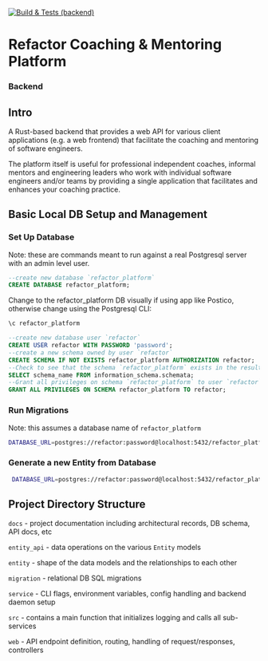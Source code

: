[![Build & Tests (backend)](https://github.com/Jim-Hodapp-Coaching/refactor-platform-rs/actions/workflows/ci.yml/badge.svg)](https://github.com/Jim-Hodapp-Coaching/refactor-platform-rs/actions/workflows/ci.yml)

# Refactor Coaching & Mentoring Platform
### Backend

## Intro

A Rust-based backend that provides a web API for various client applications (e.g. a web frontend) that facilitate the coaching and mentoring of software engineers.

The platform itself is useful for professional independent coaches, informal mentors and engineering leaders who work with individual software engineers and/or teams by providing a single application that facilitates and enhances your coaching practice.

## Basic Local DB Setup and Management

### Set Up Database

Note: these are commands meant to run against a real Postgresql server with an admin level user.

```sql
--create new database `refactor_platform`
CREATE DATABASE refactor_platform;
```

Change to the refactor_platform DB visually if using app like Postico, otherwise change using the
Postgresql CLI:

```sh
\c refactor_platform
```

```sql
--create new database user `refactor`
CREATE USER refactor WITH PASSWORD 'password';
--create a new schema owned by user `refactor`
CREATE SCHEMA IF NOT EXISTS refactor_platform AUTHORIZATION refactor;
--Check to see that the schema `refactor_platform` exists in the results
SELECT schema_name FROM information_schema.schemata;
--Grant all privileges on schema `refactor_platform` to user `refactor`
GRANT ALL PRIVILEGES ON SCHEMA refactor_platform TO refactor;
```

### Run Migrations

Note: this assumes a database name of `refactor_platform`

```bash
DATABASE_URL=postgres://refactor:password@localhost:5432/refactor_platform sea-orm-cli migrate up -s refactor_platform
```

### Generate a new Entity from Database
```bash
 DATABASE_URL=postgres://refactor:password@localhost:5432/refactor_platform sea-orm-cli generate entity  -s refactor_platform -o entity/src
```

## Project Directory Structure

`docs` - project documentation including architectural records, DB schema, API docs, etc

`entity_api` - data operations on the various `Entity` models

`entity` - shape of the data models and the relationships to each other

`migration` - relational DB SQL migrations

`service` - CLI flags, environment variables, config handling and backend daemon setup

`src` - contains a main function that initializes logging and calls all sub-services

`web` - API endpoint definition, routing, handling of request/responses, controllers
